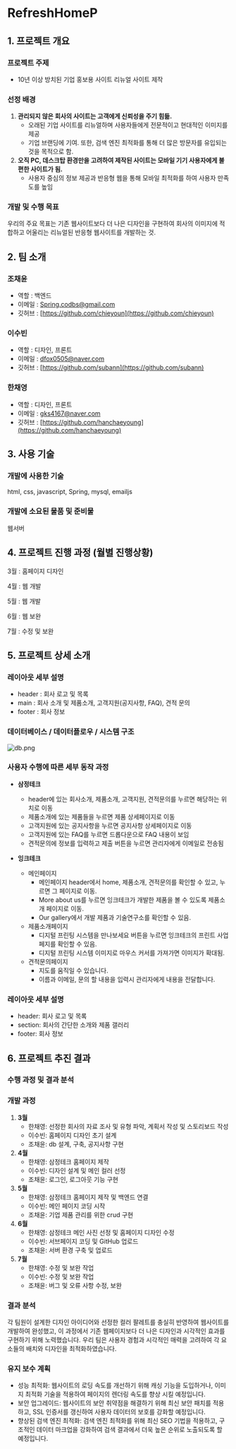 # RefreshHomeP

## 1. 프로젝트 개요

### 프로젝트 주제

- 10년 이상 방치된 기업 홍보용 사이트 리뉴얼 사이트 제작

### 선정 배경

1. **관리되지 않은 회사의 사이트는 고객에게 신뢰성을 주기 힘듦.**
    - 오래된 기업 사이트를 리뉴얼하며 사용자들에게 전문적이고 현대적인 이미지를 제공
    - 기업 브랜딩에 기여. 또한, 검색 엔진 최적화를 통해 더 많은 방문자를 유입되는 것을 목적으로 함.
2. **오직 PC, 데스크탑 환경만을 고려하여 제작된 사이트는 모바일 기기 사용자에게 불편한 사이트가 됨.**
    - 사용자 중심의 정보 제공과 반응형 웹을 통해 모바일 최적화를 하여 사용자 만족도를 높임

### 개발 및 수행 목표

우리의 주요 목표는 기존 웹사이트보다 더 나은 디자인을 구현하여 회사의 이미지에 적합하고 어울리는 리뉴얼된 반응형 웹사이트를 개발하는 것.

## 2. 팀 소개

### 조채윤

- 역할 : 백엔드
- 이메일 : Spring.codbs@gmail.com
- 깃허브 : [https://github.com/chieyoun](https://github.com/chieyoun)

### 이수빈

- 역할 : 디자인, 프론트
- 이메일 : dfox0505@naver.com
- 깃허브 : [https://github.com/subann](https://github.com/subann)

### 한채영

- 역할 : 디자인, 프론트
- 이메일 : gks4167@naver.com
- 깃허브 : [https://github.com/hanchaeyoung](https://github.com/hanchaeyoung)

## 3. 사용 기술

### 개발에 사용한 기술

html, css, javascript, Spring, mysql, emailjs

### 개발에 소요된 물품 및 준비물

웹서버

## 4. 프로젝트 진행 과정 (월별 진행상황)

3월 : 홈페이지 디자인

4월 : 웹 개발

5월 : 웹 개발

6월 : 웹 보완

7월 : 수정 및 보완

## 5. 프로젝트 상세 소개

### 레이아웃 세부 설명

- header : 회사 로고 및 목록
- main : 회사 소개 및 제품소개, 고객지원(공지사항, FAQ), 견적 문의
- footer : 회사 정보

### 데이터베이스 / 데이터플로우 / 시스템 구조

![db.png](RefreshHomeP%20bd6a0f7f783248b886ed2b7935103f71/db.png)

### 사용자 수행에 따른 세부 동작 과정

- **삼정테크**
    - header에 있는 회사소개, 제품소개, 고객지원, 견적문의를 누르면 해당하는 위치로 이동
    - 제품소개에 있는 제품들을 누르면 제품 상세페이지로 이동
    - 고객지원에 있는 공지사항을 누르면 공지사항 상세페이지로 이동
    - 고객지원에 있는 FAQ를 누르면 드롭다운으로 FAQ 내용이 보임
    - 견적문의에 정보를 입력하고 제출 버튼을 누르면 관리자에게 이메일로 전송됨

- **잉크테크**
    - 메인페이지
        - 메인페이지 header에서 home, 제품소개, 견적문의를 확인할 수 있고, 누르면 그 페이지로 이동.
        - More about us를 누르면 잉크테크가 개발한 제품을 볼 수 있도록 제품소개 페이지로 이동.
        - Our gallery에서 개발 제품과 기술연구소를 확인할 수 있음.
    - 제품소개페이지
        - 디지털 프린팅 시스템을 만나보세요 버튼을 누르면 잉크테크의 프린트 사업 페지를 확인할 수 있음.
        - 디지털 프린팅 시스템 이미지로 마우스 커서를 가져가면 이미지가 확대됨.
    - 견적문의페이지
        - 지도를 움직일 수 있습니다.
        - 이름과 이메일, 문의 할 내용을 입력시 관리자에게 내용을 전달합니다.

### 레이아웃 세부 설명

- header: 회사 로고 및 목록
- section: 회사의 간단한 소개와 제품 갤러리
- footer: 회사 정보

## 6. 프로젝트 추진 결과

### 수행 과정 및 결과 분석

### **개발 과정**

1. **3월**
    - 한채영: 선정한 회사의 자료 조사 및 유형 파악, 계획서 작성 및 스토리보드 작성
    - 이수빈: 홈페이지 디자인 초기 설계
    - 조채윤: db 설계, 구축, 공지사항 구현
2. **4월**
    - 한채영: 삼정테크 홈페이지 제작
    - 이수빈: 디자인 설계 및 메인 컬러 선정
    - 조채윤: 로그인, 로그아웃 기능 구현
3. **5월**
    - 한채영: 삼정테크 홈페이지 제작 및 백엔드 연결
    - 이수빈: 메인 페이지 코딩 시작
    - 조채윤: 기업 제품 관리를 위한 crud 구현
4. **6월**
    - 한채영: 삼정테크 메인 사진 선정 및 홈페이지 디자인 수정
    - 이수빈: 서브페이지 코딩 및 GitHub 업로드
    - 조채윤: 서버 환경 구축 및 업로드
5. **7월**
    - 한채영: 수정 및 보완 작업
    - 이수빈: 수정 및 보완 작업
    - 조채윤: 버그 및 오류 사항 수정, 보완

### 결과 분석

각 팀원이 설계한 디자인 아이디어와 선정한 컬러 팔레트를 충실히 반영하여 웹사이트를 개발하여 완성했고, 이 과정에서 기존 웹페이지보다 더 나은 디자인과 시각적인 효과를 구현하기 위해 노력했습니다. 우리 팀은 사용자 경험과 시각적인 매력을 고려하여 각 요소들의 배치와 디자인을 최적화하였습니다.

### 유지 보수 계획

- 성능 최적화: 웹사이트의 로딩 속도를 개선하기 위해 캐싱 기능을 도입하거나, 이미지 최적화 기술을 적용하여 페이지의 렌더링 속도를 향상 시킬 예정입니다.
- 보안 업그레이드: 웹사이트의 보안 취약점을 해결하기 위해 최신 보안 패치를 적용하고, SSL 인증서를 갱신하여 사용자 데이터의 보호를 강화할 예정입니다.
- 향상된 검색 엔진 최적화: 검색 엔진 최적화를 위해 최신 SEO 기법을 적용하고, 구조적인 데이터 마크업을 강화하여 검색 결과에서 더욱 높은 순위로 노출되도록 할 예정입니다.